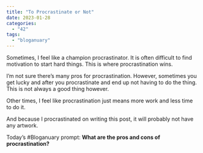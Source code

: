```yaml
---
title: "To Procrastinate or Not"
date: 2023-01-28
categories: 
  - "42"
tags: 
  - "bloganuary"
---
```


Sometimes, I feel like a champion procrastinator. It is often difficult to find motivation to start hard things. This is where procrastination wins.

I’m not sure there’s many pros for procrastination. However, sometimes you get lucky and after you procrastinate and end up not having to do the thing. This is not always a good thing however.

Other times, I feel like procrastination just means more work and less time to do it.

And because I procrastinated on writing this post, it will probably not have any artwork.

Today’s #Bloganuary prompt: **What are the pros and cons of procrastination?**
